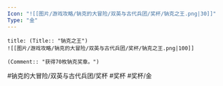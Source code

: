 ```yaml
---
Icon: "![[图片/游戏攻略/钠克的大冒险/双英与古代兵团/奖杯/钠克之王.png|30]]"
Type: "金"
---
```

```ad-common-gold-trophy
title: (Title:: "钠克之王")
![[图片/游戏攻略/钠克的大冒险/双英与古代兵团/奖杯/钠克之王.png|100]]

(Comment:: "获得70枚钠克奖章。")
```

#钠克的大冒险/双英与古代兵团/奖杯 #奖杯 #奖杯/金
